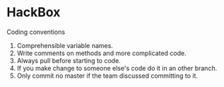 # HackBox

Coding conventions
 1. Comprehensible variable names.
 2. Write comments on methods and more complicated code.
 3. Always pull before starting to code.
 4. If you make change to someone else's code do it in an other branch.
 5. Only commit no master if the team discussed committing to it.
